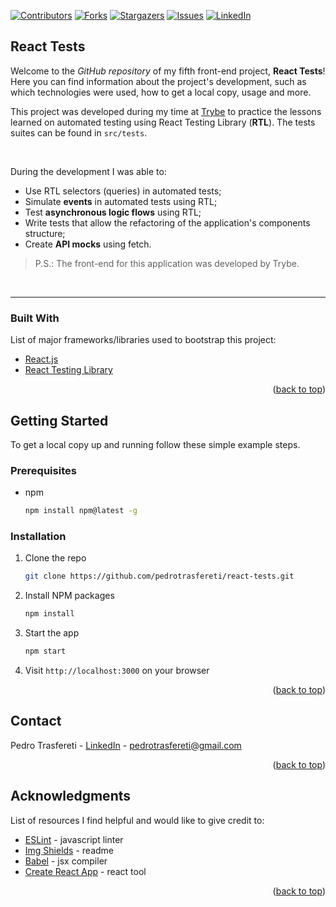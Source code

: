 <div id="top"></div>
<!--
***
*** This readme template was inspired by: https://github.com/othneildrew/Best-README-Template/
***
-->

[![Contributors][contributors-shield]][contributors-url]
[![Forks][forks-shield]][forks-url]
[![Stargazers][stars-shield]][stars-url]
[![Issues][issues-shield]][issues-url]
[![LinkedIn][linkedin-shield]][linkedin-url]

<!-- ABOUT THE PROJECT -->
## React Tests

Welcome to the _GitHub repository_ of my fifth front-end project, **React Tests**!
Here you can find information about the project's development, such as which technologies were used, how to get a local copy, usage and more.

This project was developed during my time at [Trybe](https://www.betrybe.com/) to practice the lessons learned on automated testing using React Testing Library (**RTL**). The tests suites can be found in `src/tests`.

<br>

During the development I was able to:

* Use RTL selectors (queries) in automated tests;
* Simulate **events** in automated tests using RTL;
* Test **asynchronous logic flows** using RTL;
* Write tests that allow the refactoring of the application's components structure;
* Create **API mocks** using fetch.


> P.S.: The front-end for this application was developed by Trybe.

<br>

---

### Built With

List of major frameworks/libraries used to bootstrap this project:

* [React.js](https://reactjs.org/)
* [React Testing Library](https://testing-library.com/)

<p align="right">(<a href="#top">back to top</a>)</p>



<!-- GETTING STARTED -->
## Getting Started

To get a local copy up and running follow these simple example steps.

### Prerequisites

* npm
  ```sh
  npm install npm@latest -g
  ```


### Installation

1. Clone the repo
   ```sh
   git clone https://github.com/pedrotrasfereti/react-tests.git
   ```
2. Install NPM packages
   ```sh
   npm install
   ```
3. Start the app
   ```sh
   npm start
   ```
4. Visit `http://localhost:3000` on your browser

<p align="right">(<a href="#top">back to top</a>)</p>



<!-- CONTACT -->
## Contact

Pedro Trasfereti - [LinkedIn](https://www.linkedin.com/in/pedro-trasfereti/) - pedrotrasfereti@gmail.com

<p align="right">(<a href="#top">back to top</a>)</p>



<!-- ACKNOWLEDGMENTS -->
## Acknowledgments

List of resources I find helpful and would like to give credit to:

* [ESLint](https://eslint.org/) - javascript linter
* [Img Shields](https://shields.io) - readme
* [Babel](https://babeljs.io/) - jsx compiler
* [Create React App](https://create-react-app.dev/) - react tool

<p align="right">(<a href="#top">back to top</a>)</p>



<!-- MARKDOWN LINKS & IMAGES -->
<!-- https://www.markdownguide.org/basic-syntax/#reference-style-links -->
[contributors-shield]: https://img.shields.io/github/contributors/othneildrew/Best-README-Template.svg?style=for-the-badge
[contributors-url]: https://github.com/pedrotrasfereti/trybers-and-dragons/graphs/contributors
[forks-shield]: https://img.shields.io/github/forks/othneildrew/Best-README-Template.svg?style=for-the-badge
[forks-url]: https://github.com/pedrotrasfereti/trybers-and-dragons/network/members
[stars-shield]: https://img.shields.io/github/stars/othneildrew/Best-README-Template.svg?style=for-the-badge
[stars-url]: https://github.com/pedrotrasfereti/trybers-and-dragons/stargazers
[issues-shield]: https://img.shields.io/github/issues/othneildrew/Best-README-Template.svg?style=for-the-badge
[issues-url]: https://github.com/pedrotrasfereti/trybers-and-dragons/issues
[linkedin-shield]: https://img.shields.io/badge/-LinkedIn-black.svg?style=for-the-badge&logo=linkedin&colorB=555
[linkedin-url]: https://www.linkedin.com/in/pedro-trasfereti/
